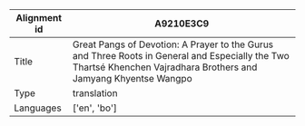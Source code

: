 |Alignment id | A9210E3C9
| --- | --- 
|Title | Great Pangs of Devotion: A Prayer to the Gurus and Three Roots in General and Especially the Two Thartsé Khenchen Vajradhara Brothers and Jamyang Khyentse Wangpo 
|Type | translation
|Languages | ['en', 'bo']